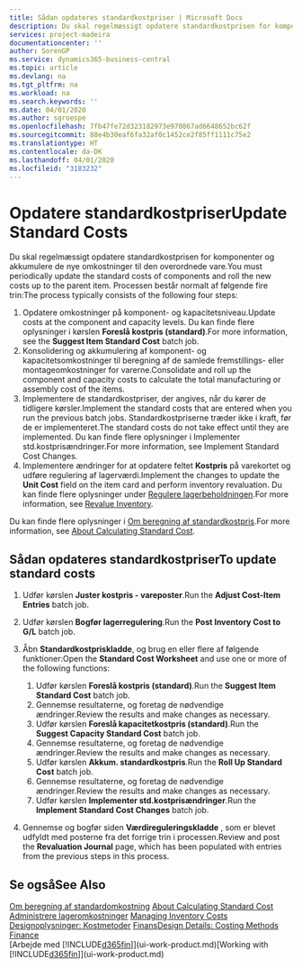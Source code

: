 ```yaml
---
title: Sådan opdateres standardkostpriser | Microsoft Docs
description: Du skal regelmæssigt opdatere standardkostprisen for komponenter og akkumulere de nye omkostninger til den overordnede vare.
services: project-madeira
documentationcenter: ''
author: SorenGP
ms.service: dynamics365-business-central
ms.topic: article
ms.devlang: na
ms.tgt_pltfrm: na
ms.workload: na
ms.search.keywords: ''
ms.date: 04/01/2020
ms.author: sgroespe
ms.openlocfilehash: 7fb47fe72d323182973e970867ad6648652bc62f
ms.sourcegitcommit: 88e4b30eaf6fa32af0c1452ce2f85ff1111c75e2
ms.translationtype: HT
ms.contentlocale: da-DK
ms.lasthandoff: 04/01/2020
ms.locfileid: "3183232"
---
```

# <a name="update-standard-costs"></a><span data-ttu-id="f6474-103">Opdatere standardkostpriser</span><span class="sxs-lookup"><span data-stu-id="f6474-103">Update Standard Costs</span></span>
<span data-ttu-id="f6474-104">Du skal regelmæssigt opdatere standardkostprisen for komponenter og akkumulere de nye omkostninger til den overordnede vare.</span><span class="sxs-lookup"><span data-stu-id="f6474-104">You must periodically update the standard costs of components and roll the new costs up to the parent item.</span></span> <span data-ttu-id="f6474-105">Processen består normalt af følgende fire trin:</span><span class="sxs-lookup"><span data-stu-id="f6474-105">The process typically consists of the following four steps:</span></span>  

1.  <span data-ttu-id="f6474-106">Opdatere omkostninger på komponent- og kapacitetsniveau.</span><span class="sxs-lookup"><span data-stu-id="f6474-106">Update costs at the component and capacity levels.</span></span> <span data-ttu-id="f6474-107">Du kan finde flere oplysninger i kørslen **Foreslå kostpris (standard)**.</span><span class="sxs-lookup"><span data-stu-id="f6474-107">For more information, see the **Suggest Item Standard Cost** batch job.</span></span>  
2.  <span data-ttu-id="f6474-108">Konsolidering og akkumulering af komponent- og kapacitetsomkostninger til beregning af de samlede fremstillings- eller montageomkostninger for varerne.</span><span class="sxs-lookup"><span data-stu-id="f6474-108">Consolidate and roll up the component and capacity costs to calculate the total manufacturing or assembly cost of the items.</span></span>  
3.  <span data-ttu-id="f6474-109">Implementere de standardkostpriser, der angives, når du kører de tidligere kørsler.</span><span class="sxs-lookup"><span data-stu-id="f6474-109">Implement the standard costs that are entered when you run the previous batch jobs.</span></span> <span data-ttu-id="f6474-110">Standardkostpriserne træder ikke i kraft, før de er implementeret.</span><span class="sxs-lookup"><span data-stu-id="f6474-110">The standard costs do not take effect until they are implemented.</span></span> <span data-ttu-id="f6474-111">Du kan finde flere oplysninger i Implementer std.kostprisændringer.</span><span class="sxs-lookup"><span data-stu-id="f6474-111">For more information, see Implement Standard Cost Changes.</span></span>  
4.  <span data-ttu-id="f6474-112">Implementere ændringer for at opdatere feltet **Kostpris** på varekortet og udføre regulering af lagerværdi.</span><span class="sxs-lookup"><span data-stu-id="f6474-112">Implement the changes to update the **Unit Cost** field on the item card and perform inventory revaluation.</span></span> <span data-ttu-id="f6474-113">Du kan finde flere oplysninger under [Regulere lagerbeholdningen](inventory-how-revalue-inventory.md).</span><span class="sxs-lookup"><span data-stu-id="f6474-113">For more information, see [Revalue Inventory](inventory-how-revalue-inventory.md).</span></span>  

<span data-ttu-id="f6474-114">Du kan finde flere oplysninger i [Om beregning af standardkostpris](finance-about-calculating-standard-cost.md).</span><span class="sxs-lookup"><span data-stu-id="f6474-114">For more information, see [About Calculating Standard Cost](finance-about-calculating-standard-cost.md).</span></span>  
## <a name="to-update-standard-costs"></a><span data-ttu-id="f6474-115">Sådan opdateres standardkostpriser</span><span class="sxs-lookup"><span data-stu-id="f6474-115">To update standard costs</span></span>  
1.  <span data-ttu-id="f6474-116">Udfør kørslen **Juster kostpris - vareposter**.</span><span class="sxs-lookup"><span data-stu-id="f6474-116">Run the **Adjust Cost-Item Entries** batch job.</span></span>  
2.  <span data-ttu-id="f6474-117">Udfør kørslen **Bogfør lagerregulering**.</span><span class="sxs-lookup"><span data-stu-id="f6474-117">Run the **Post Inventory Cost to G/L** batch job.</span></span>  
3.  <span data-ttu-id="f6474-118">Åbn **Standardkostpriskladde**, og brug en eller flere af følgende funktioner:</span><span class="sxs-lookup"><span data-stu-id="f6474-118">Open the **Standard Cost Worksheet** and use one or more of the following functions:</span></span>  

    1.  <span data-ttu-id="f6474-119">Udfør kørslen **Foreslå kostpris (standard)**.</span><span class="sxs-lookup"><span data-stu-id="f6474-119">Run the **Suggest Item Standard Cost** batch job.</span></span>  
    2.  <span data-ttu-id="f6474-120">Gennemse resultaterne, og foretag de nødvendige ændringer.</span><span class="sxs-lookup"><span data-stu-id="f6474-120">Review the results and make changes as necessary.</span></span>  
    3.  <span data-ttu-id="f6474-121">Udfør kørslen **Foreslå kapacitetkostpris (standard)**.</span><span class="sxs-lookup"><span data-stu-id="f6474-121">Run the **Suggest Capacity Standard Cost** batch job.</span></span>  
    4.  <span data-ttu-id="f6474-122">Gennemse resultaterne, og foretag de nødvendige ændringer.</span><span class="sxs-lookup"><span data-stu-id="f6474-122">Review the results and make changes as necessary.</span></span>
    5. <span data-ttu-id="f6474-123">Udfør kørslen **Akkum. standardkostpris**.</span><span class="sxs-lookup"><span data-stu-id="f6474-123">Run the **Roll Up Standard Cost** batch job.</span></span>
    6.  <span data-ttu-id="f6474-124">Gennemse resultaterne, og foretag de nødvendige ændringer.</span><span class="sxs-lookup"><span data-stu-id="f6474-124">Review the results and make changes as necessary.</span></span>
    7.  <span data-ttu-id="f6474-125">Udfør kørslen **Implementer std.kostprisændringer**.</span><span class="sxs-lookup"><span data-stu-id="f6474-125">Run the **Implement Standard Cost Changes** batch job.</span></span>  
4.  <span data-ttu-id="f6474-126">Gennemse og bogfør siden **Værdireguleringskladde** , som er blevet udfyldt med posterne fra det forrige trin i processen.</span><span class="sxs-lookup"><span data-stu-id="f6474-126">Review and post the **Revaluation Journal** page, which has been populated with entries from the previous steps in this process.</span></span>  

## <a name="see-also"></a><span data-ttu-id="f6474-127">Se også</span><span class="sxs-lookup"><span data-stu-id="f6474-127">See Also</span></span>  
 <span data-ttu-id="f6474-128">[Om beregning af standardomkostning](finance-about-calculating-standard-cost.md) </span><span class="sxs-lookup"><span data-stu-id="f6474-128">[About Calculating Standard Cost](finance-about-calculating-standard-cost.md) </span></span>  
 <span data-ttu-id="f6474-129">[Administrere lageromkostninger](finance-manage-inventory-costs.md) </span><span class="sxs-lookup"><span data-stu-id="f6474-129">[Managing Inventory Costs](finance-manage-inventory-costs.md) </span></span>  
 <span data-ttu-id="f6474-130">[Designoplysninger: Kostmetoder](design-details-costing-methods.md) [Finans](finance.md)</span><span class="sxs-lookup"><span data-stu-id="f6474-130">[Design Details: Costing Methods](design-details-costing-methods.md) [Finance](finance.md)</span></span>  
 <span data-ttu-id="f6474-131">[Arbejde med [!INCLUDE[d365fin](includes/d365fin_md.md)]](ui-work-product.md)</span><span class="sxs-lookup"><span data-stu-id="f6474-131">[Working with [!INCLUDE[d365fin](includes/d365fin_md.md)]](ui-work-product.md)</span></span>  

